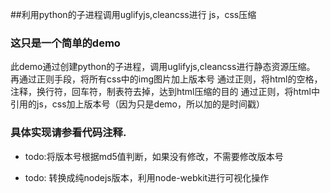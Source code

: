 ##利用python的子进程调用uglifyjs,cleancss进行 js，css压缩

### 这只是一个简单的demo
此demo通过创建python的子进程，调用uglifyjs,cleancss进行静态资源压缩。
再通过正则手段，将所有css中的img图片加上版本号
通过正则，将html的空格，注释，换行符，回车符，制表符去掉，达到html压缩的目的
通过正则，将html中引用的js，css加上版本号（因为只是demo，所以加的是时间戳）

### 具体实现请参看代码注释.

* todo:将版本号根据md5值判断，如果没有修改，不需要修改版本号

* todo: 转换成纯nodejs版本，利用node-webkit进行可视化操作
